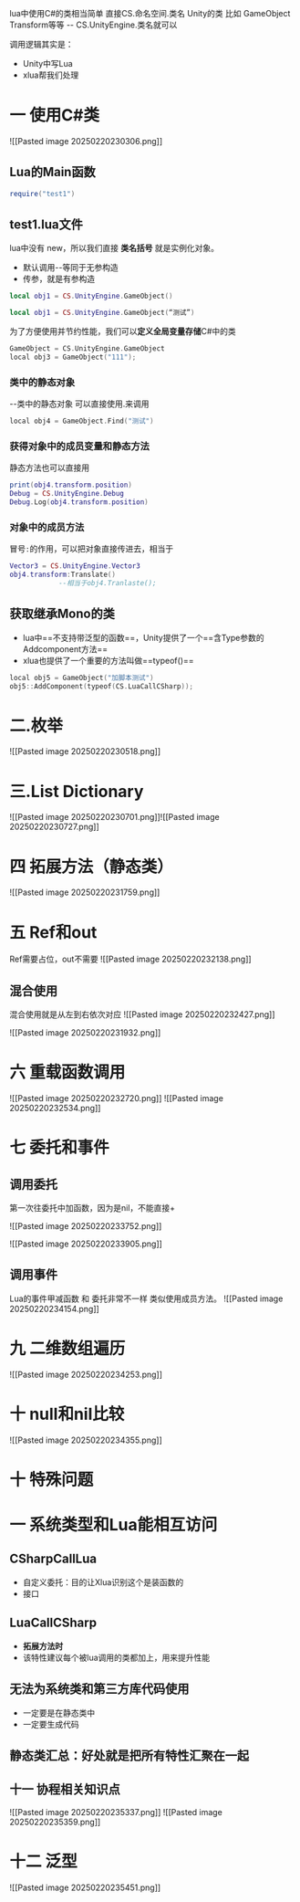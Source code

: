 lua中使用C#的类相当简单
直接CS.命名空间.类名
Unity的类 比如 GameObject Transform等等 -- CS.UnityEngine.类名就可以


调用逻辑其实是：
- Unity中写Lua
- xlua帮我们处理

# 一 使用C#类

![[Pasted image 20250220230306.png]]
## Lua的Main函数
```lua
require("test1")
```
## test1.lua文件
lua中没有 new，所以我们直接 **类名括号** 就是实例化对象。
- 默认调用--等同于无参构造
- 传参，就是有参构造
```lua
local obj1 = CS.UnityEngine.GameObject()

local obj1 = CS.UnityEngine.GameObject(“测试”)


```

为了方便使用并节约性能，我们可以**定义全局变量存储**C#中的类
```c++
GameObject = CS.UnityEngine.GameObject
local obj3 = GameObject("111");
```
### 类中的静态对象
--类中的静态对象 可以直接使用.来调用
```c++
local obj4 = GameObject.Find("测试")
```

### 获得对象中的成员变量和静态方法
静态方法也可以直接用
```lua
print(obj4.transform.position)
Debug = CS.UnityEngine.Debug
Debug.Log(obj4.transform.position)
```

### 对象中的成员方法
冒号`:`的作用，可以把对象直接传进去，相当于
```lua
Vector3 = CS.UnityEngine.Vector3
obj4.transform:Translate()
			--相当于obj4.Tranlaste();
```

## 获取继承Mono的类
- lua中==不支持带泛型的函数==，Unity提供了一个==含Type参数的Addcomponent方法==
- xlua也提供了一个重要的方法叫做==typeof()==

```c++
local obj5 = GameObject("加脚本测试")
obj5::AddComponent(typeof(CS.LuaCallCSharp));

```

# 二.枚举
![[Pasted image 20250220230518.png]]

# 三.List Dictionary
![[Pasted image 20250220230701.png]]![[Pasted image 20250220230727.png]]

# 四 拓展方法（静态类）
![[Pasted image 20250220231759.png]]

# 五 Ref和out

Ref需要占位，out不需要
![[Pasted image 20250220232138.png]]

## 混合使用
混合使用就是从左到右依次对应
![[Pasted image 20250220232427.png]]

![[Pasted image 20250220231932.png]]
# 六 重载函数调用
![[Pasted image 20250220232720.png]]
![[Pasted image 20250220232534.png]]
# 七 委托和事件
## 调用委托
第一次往委托中加函数，因为是nil，不能直接+

![[Pasted image 20250220233752.png]]

![[Pasted image 20250220233905.png]]
## 调用事件
Lua的事件甲减函数 和 委托非常不一样
类似使用成员方法。
![[Pasted image 20250220234154.png]]

# 九 二维数组遍历
![[Pasted image 20250220234253.png]]

# 十 null和nil比较
 ![[Pasted image 20250220234355.png]]

# 十 特殊问题
# 一 系统类型和Lua能相互访问
## CSharpCallLua
- 自定义委托：目的让Xlua识别这个是装函数的
- 接口

## LuaCallCSharp
- **拓展方法时**
- 该特性建议每个被lua调用的类都加上，用来提升性能


## 无法为系统类和第三方库代码使用
- 一定要是在静态类中
- 一定要生成代码

## 静态类汇总：好处就是把所有特性汇聚在一起

## 十一 协程相关知识点
![[Pasted image 20250220235337.png]]
![[Pasted image 20250220235359.png]]

# 十二 泛型
![[Pasted image 20250220235451.png]]